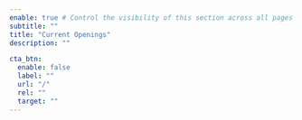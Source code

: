 ```yaml
---
enable: true # Control the visibility of this section across all pages where it is used
subtitle: ""
title: "Current Openings"
description: ""

cta_btn:
  enable: false
  label: ""
  url: "/"
  rel: ""
  target: ""
---
```

